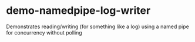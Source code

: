 # demo-namedpipe-log-writer
Demonstrates reading/writing (for something like a log) using a named pipe for concurrency without polling
